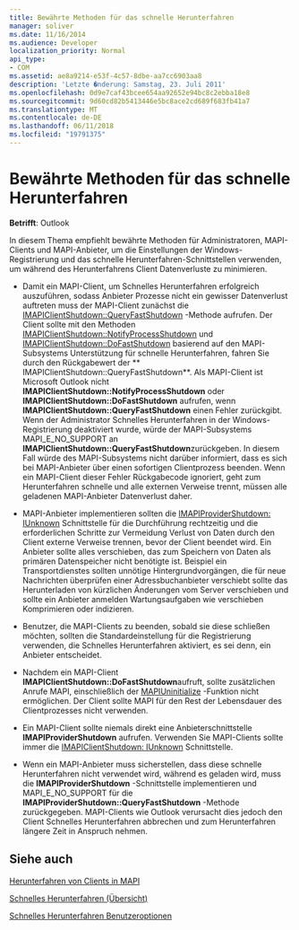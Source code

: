 ```yaml
---
title: Bewährte Methoden für das schnelle Herunterfahren
manager: soliver
ms.date: 11/16/2014
ms.audience: Developer
localization_priority: Normal
api_type:
- COM
ms.assetid: ae8a9214-e53f-4c57-8dbe-aa7cc6903aa8
description: 'Letzte �nderung: Samstag, 23. Juli 2011'
ms.openlocfilehash: 0d9e7caf43bcee654aa92652e94bc8c2ebba18e8
ms.sourcegitcommit: 9d60cd82b5413446e5bc8ace2cd689f683fb41a7
ms.translationtype: MT
ms.contentlocale: de-DE
ms.lasthandoff: 06/11/2018
ms.locfileid: "19791375"
---
```

# <a name="best-practices-for-fast-shutdown"></a>Bewährte Methoden für das schnelle Herunterfahren

  
  
**Betrifft**: Outlook 
  
In diesem Thema empfiehlt bewährte Methoden für Administratoren, MAPI-Clients und MAPI-Anbieter, um die Einstellungen der Windows-Registrierung und das schnelle Herunterfahren-Schnittstellen verwenden, um während des Herunterfahrens Client Datenverluste zu minimieren.
  
- Damit ein MAPI-Client, um Schnelles Herunterfahren erfolgreich auszuführen, sodass Anbieter Prozesse nicht ein gewisser Datenverlust auftreten muss der MAPI-Client zunächst die [IMAPIClientShutdown::QueryFastShutdown](imapiclientshutdown-queryfastshutdown.md) -Methode aufrufen. Der Client sollte mit den Methoden [IMAPIClientShutdown::NotifyProcessShutdown](imapiclientshutdown-notifyprocessshutdown.md) und [IMAPIClientShutdown::DoFastShutdown](imapiclientshutdown-dofastshutdown.md) basierend auf den MAPI-Subsystems Unterstützung für schnelle Herunterfahren, fahren Sie durch den Rückgabewert der ** IMAPIClientShutdown::QueryFastShutdown**. Als MAPI-Client ist Microsoft Outlook nicht **IMAPIClientShutdown::NotifyProcessShutdown** oder **IMAPIClientShutdown::DoFastShutdown** aufrufen, wenn **IMAPIClientShutdown::QueryFastShutdown** einen Fehler zurückgibt. Wenn der Administrator Schnelles Herunterfahren in der Windows-Registrierung deaktiviert wurde, würde der MAPI-Subsystems MAPI_E_NO_SUPPORT an **IMAPIClientShutdown::QueryFastShutdown**zurückgeben. In diesem Fall würde des MAPI-Subsystems nicht darüber informiert, dass es sich bei MAPI-Anbieter über einen sofortigen Clientprozess beenden. Wenn ein MAPI-Client dieser Fehler Rückgabecode ignoriert, geht zum Herunterfahren schnelle und alle externen Verweise trennt, müssen alle geladenen MAPI-Anbieter Datenverlust daher. 
    
- MAPI-Anbieter implementieren sollten die [IMAPIProviderShutdown: IUnknown](imapiprovidershutdowniunknown.md) Schnittstelle für die Durchführung rechtzeitig und die erforderlichen Schritte zur Vermeidung Verlust von Daten durch den Client externe Verweise trennen, bevor der Client beendet wird. Ein Anbieter sollte alles verschieben, das zum Speichern von Daten als primären Datenspeicher nicht benötigte ist. Beispiel ein Transportdienstes sollten unnötige Hintergrundvorgängen, die für neue Nachrichten überprüfen einer Adressbuchanbieter verschiebt sollte das Herunterladen von kürzlichen Änderungen vom Server verschieben und sollte ein Anbieter anmelden Wartungsaufgaben wie verschieben Komprimieren oder indizieren. 
    
- Benutzer, die MAPI-Clients zu beenden, sobald sie diese schließen möchten, sollten die Standardeinstellung für die Registrierung verwenden, die Schnelles Herunterfahren aktiviert, es sei denn, ein Anbieter entscheidet.
    
- Nachdem ein MAPI-Client **IMAPIClientShutdown::DoFastShutdown**aufruft, sollte zusätzlichen Anrufe MAPI, einschließlich der [MAPIUninitialize](mapiuninitialize.md) -Funktion nicht ermöglichen. Der Client sollte MAPI für den Rest der Lebensdauer des Clientprozesses nicht verwenden. 
    
- Ein MAPI-Client sollte niemals direkt eine Anbieterschnittstelle **IMAPIProviderShutdown** aufrufen. Verwenden Sie MAPI-Clients sollte immer die [IMAPIClientShutdown: IUnknown](imapiclientshutdowniunknown.md) Schnittstelle. 
    
- Wenn ein MAPI-Anbieter muss sicherstellen, dass diese schnelle Herunterfahren nicht verwendet wird, während es geladen wird, muss die **IMAPIProviderShutdown** -Schnittstelle implementieren und MAPI_E_NO_SUPPORT für die **IMAPIProviderShutdown::QueryFastShutdown** -Methode zurückgegeben. MAPI-Clients wie Outlook verursacht dies jedoch den Client Schnelles Herunterfahren abbrechen und zum Herunterfahren längere Zeit in Anspruch nehmen. 
    
## <a name="see-also"></a>Siehe auch



[Herunterfahren von Clients in MAPI](client-shutdown-in-mapi.md)
  
[Schnelles Herunterfahren (Übersicht)](fast-shutdown-overview.md)
  
[Schnelles Herunterfahren Benutzeroptionen](fast-shutdown-user-options.md)

